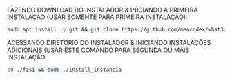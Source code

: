 FAZENDO DOWNLOAD DO INSTALADOR & INICIANDO A PRIMEIRA INSTALAÇÃO (USAR SOMENTE PARA PRIMEIRA INSTALAÇÃO):

```bash
sudo apt install -y git && git clone https://github.com/meocodex/what3-teste.git install_whaticket && sudo chmod -R 777 install_whaticket  && cd install_whaticket  && sudo ./install_primaria
```

ACESSANDO DIRETORIO DO INSTALADOR & INICIANDO INSTALAÇÕES ADICIONAIS (USAR ESTE COMANDO PARA SEGUNDA OU MAIS INSTALAÇÃO:
```bash
cd ./fzsi && sudo ./install_instancia
```

